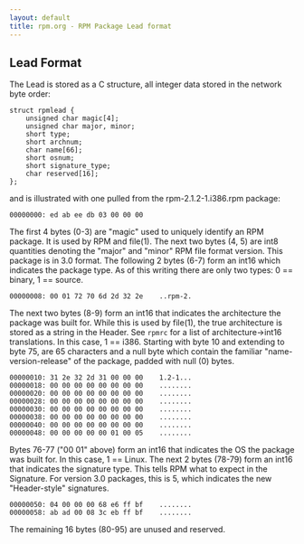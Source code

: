 ```yaml
---
layout: default
title: rpm.org - RPM Package Lead format
---
```


## Lead Format

The Lead is stored as a C structure, all integer data stored in
the network byte order:

```
struct rpmlead {
    unsigned char magic[4];
    unsigned char major, minor;
    short type;
    short archnum;
    char name[66];
    short osnum;
    short signature_type;
    char reserved[16];
};
```

and is illustrated with one pulled from the rpm-2.1.2-1.i386.rpm
package:

```
00000000: ed ab ee db 03 00 00 00
```

The first 4 bytes (0-3) are "magic" used to uniquely identify an RPM
package.  It is used by RPM and file(1).  The next two bytes (4, 5)
are int8 quantities denoting the "major" and "minor" RPM file format
version.  This package is in 3.0 format.  The following 2 bytes (6-7)
form an int16 which indicates the package type.  As of this writing
there are only two types: 0 == binary, 1 == source.

```
00000008: 00 01 72 70 6d 2d 32 2e    ..rpm-2.
```

The next two bytes (8-9) form an int16 that indicates the architecture
the package was built for.  While this is used by file(1), the true
architecture is stored as a string in the Header.  See `rpmrc` for
a list of architecture->int16 translations.  In this case, 1 == i386.
Starting with byte 10 and extending to byte 75, are 65 characters and
a null byte which contain the familiar "name-version-release" of the
package, padded with null (0) bytes.

```
00000010: 31 2e 32 2d 31 00 00 00    1.2-1...
00000018: 00 00 00 00 00 00 00 00    ........
00000020: 00 00 00 00 00 00 00 00    ........
00000028: 00 00 00 00 00 00 00 00    ........
00000030: 00 00 00 00 00 00 00 00    ........
00000038: 00 00 00 00 00 00 00 00    ........
00000040: 00 00 00 00 00 00 00 00    ........
00000048: 00 00 00 00 00 01 00 05    ........
```

Bytes 76-77 ("00 01" above) form an int16 that indicates the OS the
package was built for.  In this case, 1 == Linux.  The next 2 bytes
(78-79) form an int16 that indicates the signature type.  This tells
RPM what to expect in the Signature.  For version 3.0 packages, this
is 5, which indicates the new "Header-style" signatures.

```
00000050: 04 00 00 00 68 e6 ff bf    ........
00000058: ab ad 00 08 3c eb ff bf    ........
```

The remaining 16 bytes (80-95) are unused and reserved.
